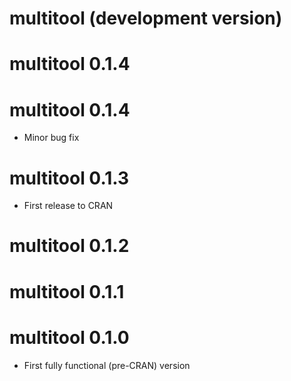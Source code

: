 # multitool (development version)

# multitool 0.1.4

# multitool 0.1.4

* Minor bug fix

# multitool 0.1.3

* First release to CRAN

# multitool 0.1.2

# multitool 0.1.1

# multitool 0.1.0

* First fully functional (pre-CRAN) version
